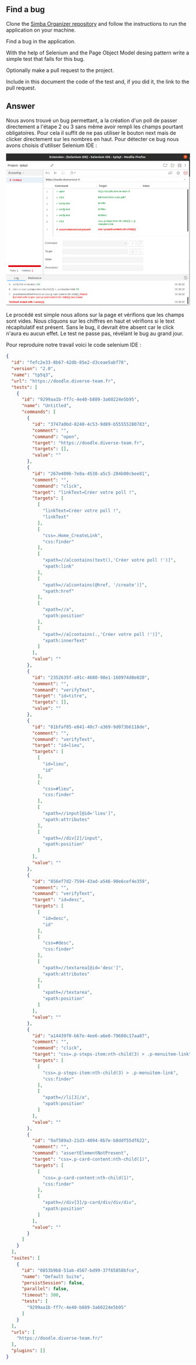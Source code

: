 ## Find a bug

Clone the [Simba Organizer repository](https://github.com/barais/doodlestudent/) and follow the instructions to run the
application on your machine.

Find a bug in the application.

With the help of Selenium and the Page Object Model desing pattern write a simple test that fails for this bug.

Optionally make a pull request to the project.

Include in this document the code of the test and, if you did it, the link to the pull request.

## Answer

Nous avons trouvé un bug permettant, a la création d'un poll de passer directement a l'étape 2 ou 3 sans même avoir
rempli les champs pourtant obligatoires. Pour cela il suffit de ne pas utiliser le bouton next mais de clicker
directement sur les nombres en haut. Pour détecter ce bug nous avons choisis d'utiliser Selenium IDE :

![img_2.png](img_2.png)

Le procédé est simple nous allons sur la page et vérifions que les champs sont vides. Nous cliquons sur les chiffres en
haut et vérifions si le text récapitulatif est présent. Sans le bug, il devrait être absent car le click n'aura eu aucun
effet. Le test ne passe pas, révélant le bug au grand jour.

Pour reproduire notre travail voici le code selenium IDE :

```json
{
  "id": "fefc2e33-8b67-42db-85e2-d3ceae5abf78",
  "version": "2.0",
  "name": "tp5q3",
  "url": "https://doodle.diverse-team.fr",
  "tests": [
    {
      "id": "9299aa1b-ff7c-4e40-b889-3a60224e5b95",
      "name": "Untitled",
      "commands": [
        {
          "id": "3747a0bd-8240-4c53-9d89-b55555280783",
          "comment": "",
          "command": "open",
          "target": "https://doodle.diverse-team.fr",
          "targets": [],
          "value": ""
        },
        {
          "id": "267e4006-7e8a-4538-a5c5-284b00cbee81",
          "comment": "",
          "command": "click",
          "target": "linkText=Créer votre poll !",
          "targets": [
            [
              "linkText=Créer votre poll !",
              "linkText"
            ],
            [
              "css=.Home_CreateLink",
              "css:finder"
            ],
            [
              "xpath=//a[contains(text(),'Créer votre poll !')]",
              "xpath:link"
            ],
            [
              "xpath=//a[contains(@href, '/create')]",
              "xpath:href"
            ],
            [
              "xpath=//a",
              "xpath:position"
            ],
            [
              "xpath=//a[contains(.,'Créer votre poll !')]",
              "xpath:innerText"
            ]
          ],
          "value": ""
        },
        {
          "id": "2352635f-a91c-4680-98e1-160974d8e020",
          "comment": "",
          "command": "verifyText",
          "target": "id=titre",
          "targets": [],
          "value": ""
        },
        {
          "id": "81bfaf05-e841-40c7-a369-9d073b6118de",
          "comment": "",
          "command": "verifyText",
          "target": "id=lieu",
          "targets": [
            [
              "id=lieu",
              "id"
            ],
            [
              "css=#lieu",
              "css:finder"
            ],
            [
              "xpath=//input[@id='lieu']",
              "xpath:attributes"
            ],
            [
              "xpath=//div[2]/input",
              "xpath:position"
            ]
          ],
          "value": ""
        },
        {
          "id": "856ef7d2-7594-43ad-a546-90e6cef4e359",
          "comment": "",
          "command": "verifyText",
          "target": "id=desc",
          "targets": [
            [
              "id=desc",
              "id"
            ],
            [
              "css=#desc",
              "css:finder"
            ],
            [
              "xpath=//textarea[@id='desc']",
              "xpath:attributes"
            ],
            [
              "xpath=//textarea",
              "xpath:position"
            ]
          ],
          "value": ""
        },
        {
          "id": "a14439f0-b67e-4ee6-a6e6-79608c17aa87",
          "comment": "",
          "command": "click",
          "target": "css=.p-steps-item:nth-child(3) > .p-menuitem-link",
          "targets": [
            [
              "css=.p-steps-item:nth-child(3) > .p-menuitem-link",
              "css:finder"
            ],
            [
              "xpath=//li[3]/a",
              "xpath:position"
            ]
          ],
          "value": ""
        },
        {
          "id": "9af589a3-21d3-4094-8b7e-b8ddf55df622",
          "comment": "",
          "command": "assertElementNotPresent",
          "target": "css=.p-card-content:nth-child(1)",
          "targets": [
            [
              "css=.p-card-content:nth-child(1)",
              "css:finder"
            ],
            [
              "xpath=//div[3]/p-card/div/div/div",
              "xpath:position"
            ]
          ],
          "value": ""
        }
      ]
    }
  ],
  "suites": [
    {
      "id": "0853b9b8-51ab-4567-bd99-37f65858bfce",
      "name": "Default Suite",
      "persistSession": false,
      "parallel": false,
      "timeout": 300,
      "tests": [
        "9299aa1b-ff7c-4e40-b889-3a60224e5b95"
      ]
    }
  ],
  "urls": [
    "https://doodle.diverse-team.fr/"
  ],
  "plugins": []
}
```